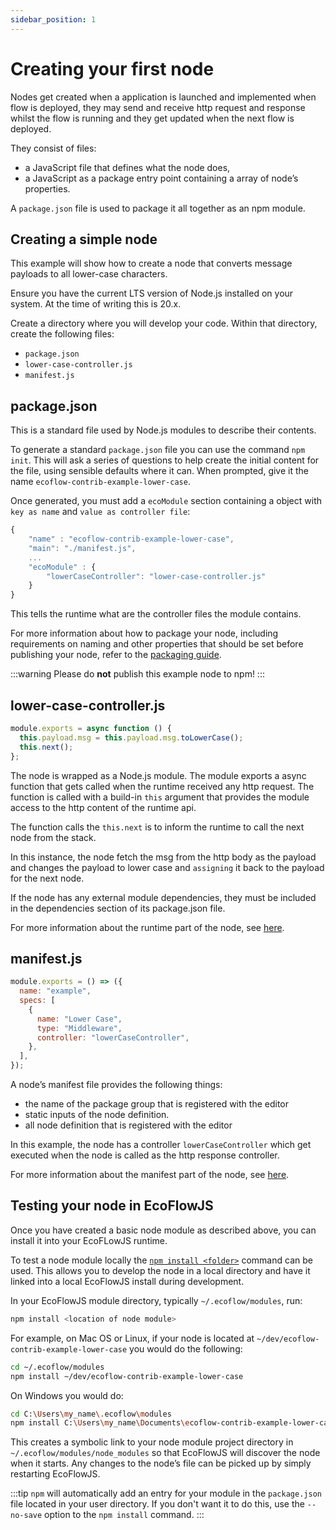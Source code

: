 ```yaml
---
sidebar_position: 1
---
```


# Creating your first node

Nodes get created when a application is launched and implemented when flow is deployed, they may send and receive http request and response whilst the flow is running and they get updated when the next flow is deployed.

They consist of files:

- a JavaScript file that defines what the node does,
- a JavaScript as a package entry point containing a array of node’s properties.

A `package.json` file is used to package it all together as an npm module.

## Creating a simple node

This example will show how to create a node that converts message payloads to all lower-case characters.

Ensure you have the current LTS version of Node.js installed on your system. At the time of writing this is 20.x.

Create a directory where you will develop your code. Within that directory, create the following files:

- `package.json`
- `lower-case-controller.js`
- `manifest.js`

## package.json

This is a standard file used by Node.js modules to describe their contents.

To generate a standard `package.json` file you can use the command `npm init`. This will ask a series of questions to help create the initial content for the file, using sensible defaults where it can. When prompted, give it the name `ecoflow-contrib-example-lower-case`.

Once generated, you must add a `ecoModule` section containing a object with `key as name` and `value as controller file`:

```jsx title="package.json"
{
    "name" : "ecoflow-contrib-example-lower-case",
    "main": "./manifest.js",
    ...
    "ecoModule" : {
        "lowerCaseController": "lower-case-controller.js"
    }
}
```

This tells the runtime what are the controller files the module contains.

For more information about how to package your node, including requirements on naming and other properties that should be set before publishing your node, refer to the [packaging guide](https://example.com).

:::warning
Please do **not** publish this example node to npm!
:::

## lower-case-controller.js

```jsx title="lower-case-controller.js"
module.exports = async function () {
  this.payload.msg = this.payload.msg.toLowerCase();
  this.next();
};
```

The node is wrapped as a Node.js module. The module exports a async function that gets called when the runtime received any http request. The function is called with a build-in `this` argument that provides the module access to the http content of the runtime api.

The function calls the `this.next` is to inform the runtime to call the next node from the stack.

In this instance, the node fetch the msg from the http body as the payload and changes the payload to lower case and `assigning` it back to the payload for the next node.

If the node has any external module dependencies, they must be included in the dependencies section of its package.json file.

For more information about the runtime part of the node, see [here](https://example.com).

## manifest.js

```jsx title="manifest.js"
module.exports = () => ({
  name: "example",
  specs: [
    {
      name: "Lower Case",
      type: "Middleware",
      controller: "lowerCaseController",
    },
  ],
});
```

A node’s manifest file provides the following things:

- the name of the package group that is registered with the editor
- static inputs of the node definition.
- all node definition that is registered with the editor

In this example, the node has a controller `lowerCaseController` which get executed when the node is called as the http response controller.

For more information about the manifest part of the node, see [here](https://example.com).

## Testing your node in EcoFlowJS

Once you have created a basic node module as described above, you can install it into your EcoFLowJS runtime.

To test a node module locally the [`npm install <folder>`](https://docs.npmjs.com/cli/install) command can be used. This allows you to develop the node in a local directory and have it linked into a local EcoFlowJS install during development.

In your EcoFlowJS module directory, typically `~/.ecoflow/modules`, run:

```bash
npm install <location of node module>
```

For example, on Mac OS or Linux, if your node is located at `~/dev/ecoflow-contrib-example-lower-case` you would do the following:

```bash
cd ~/.ecoflow/modules
npm install ~/dev/ecoflow-contrib-example-lower-case
```

On Windows you would do:

```bash
cd C:\Users\my_name\.ecoflow\modules
npm install C:\Users\my_name\Documents\ecoflow-contrib-example-lower-case
```

This creates a symbolic link to your node module project directory in `~/.ecoflow/modules/node_modules` so that EcoFlowJS will discover the node when it starts. Any changes to the node’s file can be picked up by simply restarting EcoFlowJS.

:::tip
`npm` will automatically add an entry for your module in the `package.json` file located in your user directory. If you don't want it to do this, use the `--no-save` option to the `npm install` command.
:::
